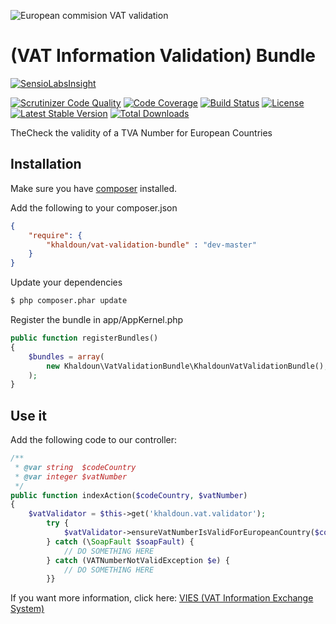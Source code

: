 ![European commision VAT validation](http://ec.europa.eu/wel/template-2013/images/logo/logo_en.gif)

# (VAT Information Validation) Bundle


[![SensioLabsInsight](https://insight.sensiolabs.com/projects/8d723972-c983-4a18-acde-d6e7a0bb26b9/big.png)](https://insight.sensiolabs.com/projects/8d723972-c983-4a18-acde-d6e7a0bb26b9)

[![Scrutinizer Code Quality](https://scrutinizer-ci.com/g/Khaldoun488/vat-validation-bundle/badges/quality-score.png?b=master)](https://scrutinizer-ci.com/g/Khaldoun488/vat-validation-bundle/?branch=master)
[![Code Coverage](https://scrutinizer-ci.com/g/Khaldoun488/vat-validation-bundle/badges/coverage.png?b=master)](https://scrutinizer-ci.com/g/Khaldoun488/vat-validation-bundle/?branch=master)
[![Build Status](https://scrutinizer-ci.com/g/Khaldoun488/vat-validation-bundle/badges/build.png?b=master)](https://scrutinizer-ci.com/g/Khaldoun488/vat-validation-bundle/build-status/master)
[![License](https://poser.pugx.org/khaldoun/vat-validation-bundle/license)](https://packagist.org/packages/khaldoun/vat-validation-bundle)
[![Latest Stable Version](https://poser.pugx.org/khaldoun/vat-validation-bundle/version)](https://packagist.org/packages/khaldoun/vat-validation-bundle)
[![Total Downloads](https://poser.pugx.org/khaldoun/vat-validation-bundle/downloads)](https://packagist.org/packages/khaldoun/vat-validation-bundle)

TheCheck the validity of a TVA Number for European Countries

## Installation

Make sure you have [composer](https://getcomposer.org) installed.

Add the following to your composer.json

```json
{
	"require": {
  	  	"khaldoun/vat-validation-bundle" : "dev-master"
	}
}
```


Update your dependencies

```bash
$ php composer.phar update
```

Register the bundle in app/AppKernel.php

```php
public function registerBundles()
{
    $bundles = array(
        new Khaldoun\VatValidationBundle\KhaldounVatValidationBundle(),
    );
}
```

## Use it

Add the following code to our controller:

```php
/**
 * @var string  $codeCountry
 * @var integer $vatNumber
 */
public function indexAction($codeCountry, $vatNumber)
{
    $vatValidator = $this->get('khaldoun.vat.validator');
        try {
            $vatValidator->ensureVatNumberIsValidForEuropeanCountry($countryCodeParameter, $vatNumberParameter);
        } catch (\SoapFault $soapFault) {
            // DO SOMETHING HERE
        } catch (VATNumberNotValidException $e) {
            // DO SOMETHING HERE
        }}
```

If you want more information, click here: [VIES (VAT Information Exchange System)](http://ec.europa.eu/taxation_customs/vies/vieshome.do?selectedLanguage=en)
